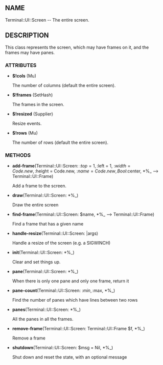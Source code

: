 ## NAME

Terminal::UI::Screen -- The entire screen.

## DESCRIPTION

This class represents the screen, which may have frames on it, and the frames may have panes.

### ATTRIBUTES

* **$!cols** (Mu)

  The number of columns (default the entire screen).

* **$!frames** (SetHash)

  The frames in the screen.

* **$!resized** (Supplier)

  Resize events.

* **$!rows** (Mu)

  The number of rows (default the entire screen).


### METHODS

* **add-frame**(Terminal::UI::Screen: :$top = 1, :$left = 1, :$width = Code.new, :$height = Code.new, :$name = Code.new, Bool :$center, *%_ --> Terminal::UI::Frame)

  Add a frame to the screen.

* **draw**(Terminal::UI::Screen: *%_)

  Draw the entire screen

* **find-frame**(Terminal::UI::Screen: $name, *%_ --> Terminal::UI::Frame)

  Find a frame that has a given name

* **handle-resize**(Terminal::UI::Screen: |args)

  Handle a resize of the screen (e.g. a SIGWINCH)

* **init**(Terminal::UI::Screen: *%_)

  Clear and set things up.

* **pane**(Terminal::UI::Screen: *%_)

  When there is only one pane and only one frame, return it

* **pane-count**(Terminal::UI::Screen: :$min, :$max, *%_)

  Find the number of panes which have lines between two rows

* **panes**(Terminal::UI::Screen: *%_)

  All the panes in all the frames.

* **remove-frame**(Terminal::UI::Screen: Terminal::UI::Frame $f, *%_)

  Remove a frame

* **shutdown**(Terminal::UI::Screen: $msg = Nil, *%_)

  Shut down and reset the state, with an optional message
